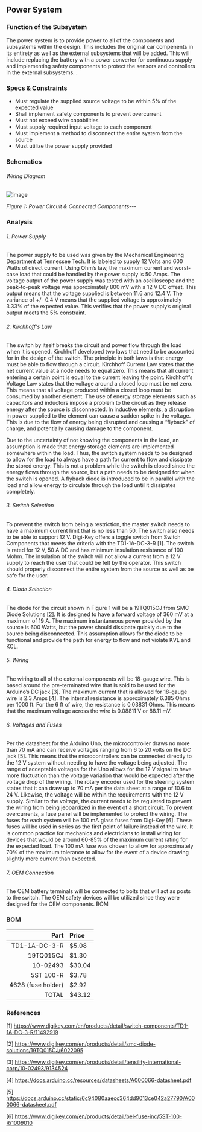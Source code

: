 Power System
-------
### Function of the Subsystem
The power system is to provide power to all of the components and subsystems within the design. This includes the original car compenents in its entirety as well as the external subsystems that will be added. This will include replacing the battery with a power converter for continuous supply and implementing safety components to protect the sensors and controllers in the external subsystems. . 

### Specs & Constraints
- Must regulate the supplied source voltage to be within 5% of the expected value
- Shall implement safety components to prevent overcurrent
- Must not exceed wire capabilities
- Must supply required input voltage to each component
- Must implement a method to disconnect the entire system from the source
- Must utilize the power supply provided 


### Schematics
###### Wiring Diagram

![image](https://user-images.githubusercontent.com/117474411/216245628-1bed7f22-95d3-4894-a486-71cec359ede8.png)

_Figure 1: Power Circuit & Connected Components_---

### Analysis
###### 1. Power Supply
The power supply to be used was given by the Mechanical Engineering Department at Tennessee Tech. It is labeled to supply 12 Volts and 600 Watts of direct current. Using Ohm’s law, the maximum current and worst-case load that could be handled by the power supply is 50 Amps. The voltage output of the power supply was tested with an oscilloscope and the peak-to-peak voltage was approximately 800 mV with a 12 V DC offest. This output means that the voltage supplied is between 11.6 and 12.4 V. The variance of +/- 0.4 V means that the supplied voltage is approximately 3.33% of the expected value. This verifies that the power supply’s original output meets the 5% constraint.  

###### 2. Kirchhoff's Law
The switch by itself breaks the circuit and power flow through the load when it is opened. Kirchhoff developed two laws that need to be accounted for in the design of the switch. The principle in both laws is that energy must be able to flow through a circuit. Kirchhoff Current Law states that the net current value at a node needs to equal zero. This means that all current entering a certain point is equal to the current leaving the point. Kirchhoff’s Voltage Law states that the voltage around a closed loop must be net zero. This means that all voltage produced within a closed loop must be consumed by another element. The use of energy storage elements such as capacitors and inductors impose a problem to the circuit as they release energy after the source is disconnected. In inductive elements, a disruption in power supplied to the element can cause a sudden spike in the voltage. This is due to the flow of energy being disrupted and causing a “flyback” of charge, and potentially causing damage to the component.

Due to the uncertainty of not knowing the components in the load, an assumption is made that energy storage elements are implemented somewhere within the load. Thus, the switch system needs to be designed to allow for the load to always have a path for current to flow and dissipate the stored energy. This is not a problem while the switch is closed since the energy flows through the source, but a path needs to be designed for when the switch is opened. A flyback diode is introduced to be in parallel with the load and allow energy to circulate through the load until it dissipates completely.

###### 3. Switch Selection
To prevent the switch from being a restriction, the master switch needs to have a maximum current limit that is no less than 50. The switch also needs to be able to support 12 V. Digi-Key offers a toggle switch from Switch Components that meets the criteria with the TD1-1A-DC-3-R [1]. The switch is rated for 12 V, 50 A DC and has minimum insulation resistance of 100 Mohm. The insulation of the switch will not allow a current from a 12 V supply to reach the user that could be felt by the operator. This switch should properly disconnect the entire system from the source as well as be safe for the user.

###### 4. Diode Selection
The diode for the circuit shown in Figure 1 will be a 19TQ015CJ from SMC Diode Solutions [2]. It is designed to have a forward voltage of 360 mV at a maximum of 19 A. The maximum instantaneous power provided by the source is 600 Watts, but the power should dissipate quickly due to the source being disconnected. This assumption allows for the diode to be functional and provide the path for energy to flow and not violate KVL and KCL.

###### 5. Wiring
The wiring to all of the external components will be 18-gauge wire. This is based around the pre-terminated wire that is sold to be used for the Arduino’s DC jack [3]. The maximum current that is allowed for 18-gauge wire is 2.3 Amps [4]. The internal resistance is approximately 6.385 Ohms per 1000 ft. For the 6 ft of wire, the resistance is 0.03831 Ohms. This means that the maximum voltage across the wire is 0.08811 V or 88.11 mV.  

###### 6. Voltages and Fuses
Per the datasheet for the Arduino Uno, the microcontroller draws no more than 70 mA and can receive voltages ranging from 6 to 20 volts on the DC jack [5]. This means that the microcontrollers can be connected directly to the 12 V system without needing to have the voltage being adjusted. The range of acceptable voltages for the Uno allows for the 12 V signal to have more fluctuation than the voltage variation that would be expected after the voltage drop of the wiring. The rotary encoder used for the steering system states that it can draw up to 70 mA per the data sheet at a range of 10.6 to 24 V. Likewise, the voltage will be within the requirements with the 12 V supply.
Similar to the voltage, the current needs to be regulated to prevent the wiring from being jeopardized in the event of a short circuit. To prevent overcurrents, a fuse panel will be implemented to protect the wiring. The fuses for each system will be 100 mA glass fuses from Digi-Key [6]. These fuses will be used in series as the first point of failure instead of the wire. It is common practice for mechanics and electricians to install wiring for devices that would be around 60-85% of the maximum current rating for the expected load.  The 100 mA fuse was chosen to allow for approximately 70% of the maximum tolerance to allow for the event of a device drawing slightly more current than expected. 

###### 7. OEM Connection
The OEM battery terminals will be connected to bolts that will act as posts to the switch. The OEM safety devices will be utilized since they were designed for the OEM components. 
BOM

### BOM

| Part             | Price   |
|-----------------:|:--------|
| TD1-1A-DC-3-R    | $5.08   |
| 19TQ015CJ        | $1.30   |
| 10-02493         | $30.04  |
| 5ST 100-R        | $3.78   |
| 4628 (fuse holder)| $2.92  |
| TOTAL            | $43.12  |

### References
[1] https://www.digikey.com/en/products/detail/switch-components/TD1-1A-DC-3-R/11492919

[2] https://www.digikey.com/en/products/detail/smc-diode-solutions/19TQ015CJ/6022095

[3] https://www.digikey.com/en/products/detail/tensility-international-corp/10-02493/9134524

[4] https://docs.arduino.cc/resources/datasheets/A000066-datasheet.pdf

[5] https://docs.arduino.cc/static/6c94080aaecc364dd9013ce042a27790/A000066-datasheet.pdf

[6] https://www.digikey.com/en/products/detail/bel-fuse-inc/5ST-100-R/1009010
